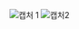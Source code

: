 ![캡처 1](https://user-images.githubusercontent.com/51073731/192714560-9f967397-ecfb-4007-bcc9-02af8cf4ca4d.PNG)
![캡처2](https://user-images.githubusercontent.com/51073731/192714579-6cccf2b9-cf70-4784-a6d9-be996e8c22ed.PNG)
